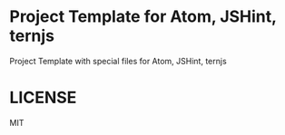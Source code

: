 Project Template for Atom, JSHint, ternjs
========
Project Template with special files for Atom, JSHint, ternjs

# LICENSE
MIT

